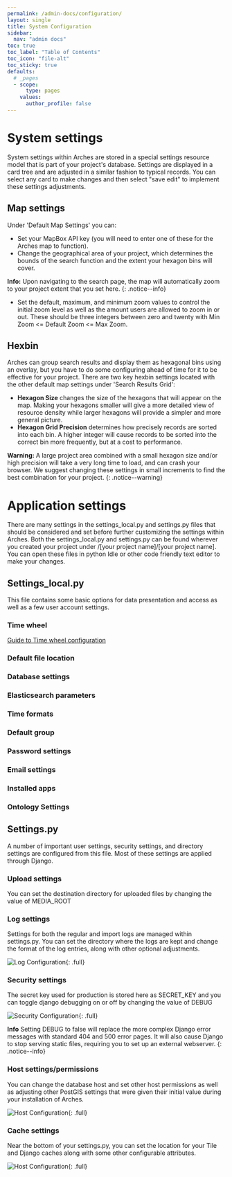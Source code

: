 ```yaml
---
permalink: /admin-docs/configuration/
layout: single
title: System Configuration
sidebar:
  nav: "admin docs"
toc: true
toc_label: "Table of Contents"
toc_icon: "file-alt"
toc_sticky: true
defaults:
  # _pages
  - scope:
      type: pages
    values:
      author_profile: false
---  
```


# System settings
System settings within Arches are stored in a special settings resource model that is part of your project's database. Settings are displayed in a card tree and are adjusted in a similar fashion to typical records. You can select any card to make changes and then select "save edit" to implement these settings adjustments.
## Map settings
Under 'Default Map Settings' you can:
* Set your MapBox API key (you will need to enter one of these for the Arches map to function).
* Change the geographical area of your project, which determines the bounds of the search function and the extent your hexagon bins will cover.

**Info:** Upon navigating to the search page, the map will automatically zoom to your project extent that you set here.
{: .notice--info}
* Set the default, maximum, and minimum zoom values to control the initial zoom level as well as the amount users are allowed to zoom in or out. These should be three integers between zero and twenty with  Min Zoom <= Default Zoom <= Max Zoom.

## Hexbin
Arches can group search results and display them as hexagonal bins using an overlay, but you have to do some configuring ahead of time for it to be effective for your project. There are two key hexbin settings located with the other default map settings under 'Search Results Grid':
* **Hexagon Size** changes the size of the hexagons that will appear on the map. Making your hexagons smaller will give a more detailed view of resource density while larger hexagons will provide a simpler and more general picture.
* **Hexagon Grid Precision** determines how precisely records are sorted into each bin. A higher integer will cause records to be sorted into the correct bin more frequently, but at a cost to performance.

**Warning:** A large project area combined with a small hexagon size and/or high precision will take a very long time to load, and can crash your browser. We suggest changing these settings in small increments to find the best combination for your project.
{: .notice--warning}

# Application settings
There are many settings in the settings_local.py and settings.py files that should be considered and set before further customizing the settings within Arches. Both the settings_local.py and settings.py can be found wherever you created your project under /[your  project name]/[your project name]. You can open these files in python Idle or other code friendly text editor to make your changes.
## Settings_local.py
This file contains some basic options for data presentation and access as well as a few user account settings.
### Time wheel
[Guide to Time wheel configuration](https://arches.readthedocs.io/en/stable/additional-configuration/#time-wheel-configuration)
### Default file location
### Database settings
### Elasticsearch parameters
### Time formats
### Default group
### Password settings
### Email settings
### Installed apps
### Ontology Settings

## Settings.py
A number of important user settings, security settings, and directory settings are configured from this file. Most of these settings are applied through Django.
### Upload settings
You can set the destination directory for uploaded files by changing the value of MEDIA_ROOT
### Log settings
Settings for both the regular and import logs are managed within settings.py. You can set the directory where the logs are kept and change the format of the log entries, along with other optional adjustments.


![Log Configuration]({{site.url}}/assets/images/loggingConfigurationAnnotated.png){: .full}
### Security settings
The secret key used for production is stored here as SECRET_KEY and you can toggle django debugging on or off by changing the value of DEBUG


![Security Configuration]({{site.url}}/assets/images/securitySettingsAnnotated.png){: .full}

**Info** Setting DEBUG to false will replace the more complex Django error messages with standard 404 and 500 error pages. It will also cause Django to stop serving static files, requiring you to set up an external webserver.
{: .notice--info}
### Host settings/permissions
You can change the database host and set other host permissions as well as adjusting other PostGIS settings that were given their initial value during your installation of Arches.


![Host Configuration]({{site.url}}/assets/images/hostSettingsAnnotated.png){: .full}
### Cache settings
Near the bottom of your settings.py, you can set the location for your Tile and Django caches along with some other configurable attributes.  


![Host Configuration]({{site.url}}/assets/images/cacheSettings.png){: .full}
